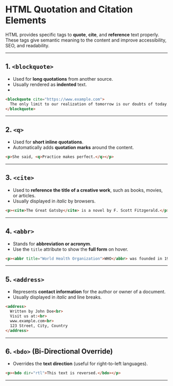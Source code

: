 # HTML Quotation and Citation Elements

HTML provides specific tags to **quote**, **cite**, and **reference** text properly. These tags give semantic meaning to the content and improve accessibility, SEO, and readability.

---

## 1. `<blockquote>`

- Used for **long quotations** from another source.
- Usually rendered as **indented** text.
- 
```html
<blockquote cite="https://www.example.com">
  The only limit to our realization of tomorrow is our doubts of today.
</blockquote>
```

---

## 2. `<q>`

- Used for **short inline quotations**.
- Automatically adds **quotation marks** around the content.
  
```html
<p>She said, <q>Practice makes perfect.</q></p>
```

---

## 3. `<cite>`

- Used to **reference the title of a creative work**, such as books, movies, or articles.
- Usually displayed in *italic* by browsers.

```html
<p><cite>The Great Gatsby</cite> is a novel by F. Scott Fitzgerald.</p>
```

---

## 4. `<abbr>`

- Stands for **abbreviation or acronym**.
- Use the `title` attribute to show the **full form** on hover.

```html
<p><abbr title="World Health Organization">WHO</abbr> was founded in 1948.</p>
```

---

## 5. `<address>`

- Represents **contact information** for the author or owner of a document.
- Usually displayed in *italic* and line breaks.

```html
<address>
  Written by John Doe<br>
  Visit us at:<br>
  www.example.com<br>
  123 Street, City, Country
</address>
```

---

## 6. `<bdo>` (Bi-Directional Override)

- Overrides the **text direction** (useful for right-to-left languages).

```html
<p><bdo dir="rtl">This text is reversed.</bdo></p>
```

---
